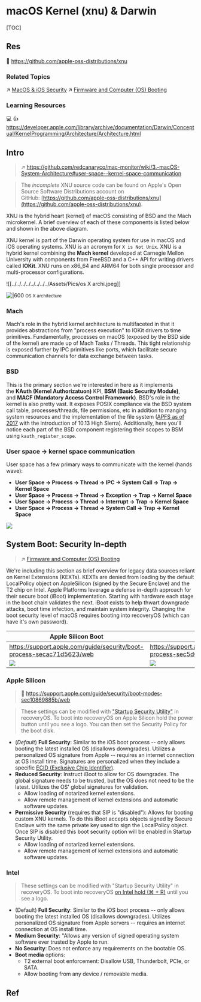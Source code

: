 # macOS Kernel (xnu) & Darwin

[TOC]



## Res
🚧 https://github.com/apple-oss-distributions/xnu


### Related Topics
↗ [MacOS & iOS Security](../../../../../CyberSecurity/System%20Security/🧸%20Operating%20System%20Security/🍎%20MacOS%20&%20iOS%20Security/MacOS%20&%20iOS%20Security.md)
↗ [Firmware and Computer (OS) Booting](../../../../👷🏾‍♂️%20Computer%20(Host)%20System/Firmware%20and%20Computer%20(OS)%20Booting/Firmware%20and%20Computer%20(OS)%20Booting.md)


### Learning Resources
💻 👍 https://developer.apple.com/library/archive/documentation/Darwin/Conceptual/KernelProgramming/Architecture/Architecture.html



## Intro
> ↗ https://github.com/redcanaryco/mac-monitor/wiki/3.-macOS-System-Architecture#user-space--kernel-space-communication

> The _incomplete_ XNU source code can be found on Apple's Open Source Software Distributions account on GitHub: [https://github.com/apple-oss-distributions/xnu](https://github.com/apple-oss-distributions/xnu).

XNU is the hybrid heart (kernel) of macOS consisting of BSD and the Mach microkernel. A brief overview of each of these components is listed below and shown in the above diagram.

XNU kernel is part of the Darwin operating system for use in macOS and iOS operating systems. XNU is an acronym for `X is Not Unix`. XNU is a hybrid kernel combining the **Mach kernel** developed at Carnegie Mellon University with components from FreeBSD and a C++ API for writing drivers called **IOKit**. XNU runs on x86_64 and ARM64 for both single processor and multi-processor configurations.

![[../../../../../../../../Assets/Pics/os X archi.jpeg]]

![|600](../../../../../../../../Assets/Pics/Pasted%20image%2020240622022024.png)
<small>OS X architecture</small>


### Mach
Mach's role in the hybrid kernel architecture is multifaceted in that it provides abstractions from "process execution" to IOKit drivers to time primitives. Fundamentally, processes on macOS (exposed by the BSD side of the kernel) are made up of Mach Tasks / Threads. This tight relationship is exposed further by IPC primitives like ports, which facilitate secure communication channels for data exchange between tasks.


### BSD
This is the primary section we're interested in here as it implements the **KAuth (Kernel Authorizatuon)** KPI, **BSM (Basic Security Module)**, and **MACF (Mandatory Access Control Framework)**. BSD's role in the kernel is also pretty vast. It exposes POSIX compliance via the BSD system call table, processes/threads, file permissions, etc in addition to manging system resources and the implementation of the file system ([APFS as of 2017](https://www.apple.com/newsroom/2017/09/macos-high-sierra-now-available-as-a-free-update/#:~:text=Apple%20File%20System%20(APFS)) with the introduction of 10.13 High Sierra). Additionally, here you'll notice each part of the BSD component registering their scopes to BSM using `kauth_register_scope`.


### User space → kernel space communication
User space has a few primary ways to communicate with the kernel (hands wave):
- **User Space → Process → Thread → IPC → System Call → Trap → Kernel Space**
- **User Space → Process → Thread → Exception → Trap → Kernel Space**
- **User Space → Process → Thread → Interrupt → Trap → Kernel Space**
- **User Space → Process → Thread → System Call → Trap → Kernel Space**

![](../../../../../../../../Assets/Pics/Pasted%20image%2020240622021140.png)



## System Boot: Security In-depth
> ↗ [Firmware and Computer (OS) Booting](../../../../👷🏾‍♂️%20Computer%20(Host)%20System/Firmware%20and%20Computer%20(OS)%20Booting/Firmware%20and%20Computer%20(OS)%20Booting.md)

We're including this section as brief overview for legacy data sources reliant on Kernel Extensions (KEXTs). KEXTs are denied from loading by the default LocalPolicy object on AppleSilicon (signed by the Secure Enclave) and the T2 chip on Intel. Apple Platforms leverage a defense in-depth approach for their secure boot (iBoot) implementation. Starting with hardware each stage in the boot chain validates the next. iBoot exists to help thwart downgrade attacks, boot time infection, and maintain system integrity. Changing the boot security level of macOS requires booting into recoveryOS (which can have it's own password).

| **Apple Silicon Boot**                                                 | **Intel Boot**                                                         |
| ---------------------------------------------------------------------- | ---------------------------------------------------------------------- |
| https://support.apple.com/guide/security/boot-process-secac71d5623/web | https://support.apple.com/guide/security/boot-process-sec5d0fab7c6/web |
| ![](../../../../../../../../Assets/Pics/Pasted%20image%2020240622021302.png) | ![](../../../../../../../../Assets/Pics/Pasted%20image%2020240622021325.png) |

### Apple Silicon
> 🔗 https://support.apple.com/guide/security/boot-modes-sec10869885b/web

> These settings can be modified with ["Startup Security Utility"](https://support.apple.com/guide/mac-help/change-security-settings-startup-disk-a-mac-mchl768f7291/mac) in recoveryOS. To boot into recoveryOS on Apple Silicon hold the power button until you see a logo. You can then set the Security Policy for the boot disk.

- (_Default_) **Full Security**: Similar to the iOS boot process -- only allows booting the latest installed OS (disallows downgrades). Utilizes a personalized OS signature from Apple -- requires an internet connection at OS install time. Signatures are personalized when they include a specific [ECID (Exclusive Chip Identifier)](https://support.apple.com/guide/security/aside/sec21774ef95/1/web/1).
- **Reduced Security**: Instruct iBoot to allow for OS downgrades. The global signature needs to be trusted, but the OS does not need to be the latest. Utilizes the OS' global signatures for validation.
    - Allow loading of notarized kernel extensions.
    - Allow remote management of kernel extensions and automatic software updates.
- **Permissive Security** (requires that SIP is "disabled"): Allows for booting custom XNU kernels. To do this iBoot accepts objects signed by Secure Enclave with the same private key used to sign the LocalPolicy object. Once SIP is disabled this boot security option will be enabled in Startup Security Utility.
    - Allow loading of notarized kernel extensions.
    - Allow remote management of kernel extensions and automatic software updates.


### Intel
> These settings can be modified with "Startup Security Utility" in recoveryOS. To boot into recoveryOS [on Intel hold (⌘ + R)](https://support.apple.com/en-us/102603#:~:text=Intel%2Dbased%20Mac-,Command%20(%E2%8C%98)%2DR,-%3A%20Start%20up%20from) until you see a logo.

- (Default) **Full Security**: Similar to the iOS boot process -- only allows booting the latest installed OS (disallows downgrades). Utilizes personalized OS signature from Apple servers -- requires an internet connection at OS install time.
- **Medium Security**: "Allows any version of signed operating system software ever trusted by Apple to run.
- **No Security**: Does not enforce any requirements on the bootable OS.
- **Boot media** options:
    - T2 external boot enforcement: Disallow USB, Thunderbolt, PCIe, or SATA.
    - Allow booting from any device / removable media.



## Ref
[👍 3. macOS System Architecture]: https://github.com/redcanaryco/mac-monitor/wiki/3.-macOS-System-Architecture#user-space--kernel-space-communication
